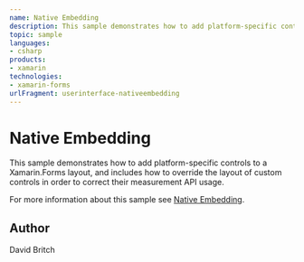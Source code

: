 ```yaml
---
name: Native Embedding
description: This sample demonstrates how to add platform-specific controls to a Xamarin.Forms layout, and includes how to override the layout of custom controls in order to correct their measurement API usage.
topic: sample
languages:
- csharp
products:
- xamarin
technologies:
- xamarin-forms
urlFragment: userinterface-nativeembedding
---
```

Native Embedding
================

This sample demonstrates how to add platform-specific controls to a Xamarin.Forms layout, and includes how to override the layout of custom controls in order to correct their measurement API usage.

For more information about this sample see [Native Embedding](https://developer.xamarin.com/guides/xamarin-forms/user-interface/layouts/add-platform-controls/).

Author
------

David Britch
